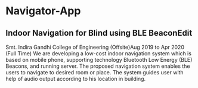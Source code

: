 # Navigator-App

## Indoor Navigation for Blind using BLE BeaconEdit

Smt. Indira Gandhi College of Engineering (Offsite)Aug 2019 to Apr 2020 (Full Time)
We are developing a low-cost indoor navigation system which is based on mobile phone, supporting technology Bluetooth Low Energy (BLE) Beacons, and running server. The proposed navigation system enables the users to navigate to desired room or place. The system guides user with help of audio output according to his location in building.
